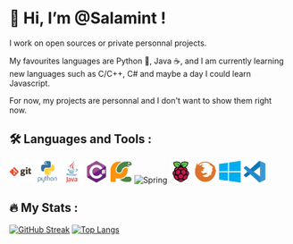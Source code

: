 # 👋 Hi, I’m @Salamint !

I work on open sources or private personnal projects.

My favourites languages are Python 🐍, Java ☕,
and I am currently learning new languages
such as C/C++, C# and maybe a day I could learn Javascript.

For now, my projects are personnal and I don't want to show them right now.

<!---
Warna38/Warna38 is a ✨ special ✨ repository because its `README.md` (this file) appears on your GitHub profile.
You can click the Preview link to take a look at your changes.
--->

## :hammer_and_wrench: Languages and Tools :

<div id="languages-and-tools">
  <img src="https://github.com/devicons/devicon/blob/master/icons/git/git-original-wordmark.svg" title="Java" alt="Java" width="40" height="40"/>&nbsp;
  <img src="https://github.com/devicons/devicon/blob/master/icons/python/python-original-wordmark.svg" title="React" alt="React" width="40" height="40"/>
  <img src="https://github.com/devicons/devicon/blob/master/icons/java/java-original-wordmark.svg" title="Spring" alt="Spring" width="40" height="40"/>
  <img src="https://github.com/devicons/devicon/blob/master/icons/csharp/csharp-original.svg" title="Spring" alt="Spring" width="40" height="40"/>
  <img src="https://github.com/devicons/devicon/blob/master/icons/pycharm/pycharm-original.svg" title="Spring" alt="Spring" width="40" height="40"/>
  <img src="https://github.com/devicons/devicon/blob/master/icons/pycharm/intellij-original.svg" title="Spring" alt="Spring" width="40" height="40"/>
  <img src="https://github.com/devicons/devicon/blob/master/icons/raspberrypi/raspberrypi-original.svg" title="Spring" alt="Spring" width="40" height="40"/>
  <img src="https://github.com/devicons/devicon/blob/master/icons/firefox/firefox-plain.svg" title="Spring" alt="Spring" width="40" height="40"/>
  <img src="https://github.com/devicons/devicon/blob/master/icons/windows8/windows8-original.svg" title="Spring" alt="Spring" width="40" height="40"/>
  <img src="https://github.com/devicons/devicon/blob/master/icons/vscode/vscode-original.svg" title="Spring" alt="Spring" width="40" height="40"/>
</div>

## :fire: My Stats :
[![GitHub Streak](https://github-readme-streak-stats.herokuapp.com?user=Salamint&theme=dark&date_format=j%20M%5B%20Y%5D)](https://git.io/streak-stats)
[![Top Langs](https://github-readme-stats.vercel.app/api/top-langs/?username=salamint&layout=compact&theme=vision-friendly-dark)](https://github.com/anuraghazra/github-readme-stats)
